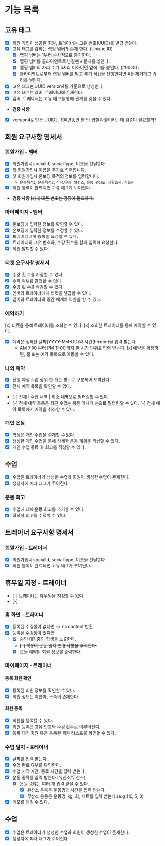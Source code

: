 # 기능 목록


## 고유 태그
- [x] 회원 가입이 성공한 회원, 트레이너는 고유 번호(UUID)를 발급 받는다.
- [x] 고유 태그를 감싸는 랩핑 넘버가 존재 한다. (Unique ID)
    - [x] 랩핑 넘버는 1부터 순차적으로 증가한다.
    - [x] 랩핑 넘버를 클라이언트로 넘길땐 `#` 문자를 붙인다.
    - [x] 랩핑 넘버의 자리 수가 5자리 이하이면 앞에 0을 붙인다. (#00001)
    - [x] 클라이언트로부터 랩핑 넘버를 받고 추가 작업을 진행한다면 #을 제거하고 쿼리를 날린다.
- [x] 고유 태그는 UUID version4를 기준으로 생성한다.
- [x] 고유 태그는 멤버, 트레이너에 존재한다.
- [x] 멤버, 트레이너는 고유 태그를 통해 관계를 맺을 수 있다.

- **검증 사항**
- [x] version4로 만든 UUID는 100년동안 한 번 겹칠 확률이라는데 검증이 필요할까?

## 회원 요구사항 명세서

### 회원가입 - 멤버
- [x] 회원가입시 socialId, socialType, 이름을 전달한다.
- [x] 첫 회원가입시 이름을 추가로 입력합니다.
- [x] 첫 회원가입시 온보딩 목적의 정보를 입력합니다.
    - `운동목적1`, `운동목적2`, `식닥/운동 밸런스`, `운동 관심도`, `생활습관`, `식습관`
- [x] 회원 등록이 완료되면 고유 태그가 부여된다.
- **검증 사항**
~~[x] 휴대폰 번호는 검증이 필요하다.~~

### 마이페이지 - 멤버
- [x] 온보딩에 입력한 정보를 확인할 수 있다.
- [x] 온보딩에 입력한 정보를 수정할 수 있다.
- [x] 트레이너에게 등록을 요청할 수 있다.
- [x] 트레이너의 고유 번호와, 수강 횟수를 함께 입력해 요청한다.
- [x] 회원 탈퇴할 수 있다.

### 티켓 요구사항 명세서
- [x] 수강 횟 수를 저장할 수 있다.
- [x] 수락 여부를 결정할 수 있다.
- [x] 수강 횟 수를 삭감할 수 있다.
- [x] 멤버와 트레이너에게 티켓을 발급할 수 있다.
- [x] 멤버와 트레이너의 중간 매개체 역할을 할 수 있다.

### 예약하기
[x] 티켓을 통해 트레이너를 조회할 수 있다.
[x] 조회한 트레이너를 통해 예약할 수 있다.
- [x] 예약은 정해진 날짜(YYYY-MM-DD)와 시간(hh:mm)을 입력 받는다.
  - AM 7:00 부터 PM 11:00 까지 한 시간 단위로 입력 받는다.
    [x] 예약을 확정하면, 홈 또는 예약 목록으로 이동할 수 있다.

### 나의 예약
- [x] 진행 예정 수업 상위 한 개는 별도로 구분되어 보여진다.
- [x] 전체 예약 목록을 확인할 수 있다.
- [-] 전체 | 수업 내역 | 취소 내역으로 필터링할 수 있다.
- [-] 전체 예약 목록은 최근 수업순 혹은 가나다 순으로 필터링할 수 있다.
  [-] 전체 예약 목록에서 예약을 취소할 수 있다.

### 개인 운동
- [x] 학생은 개인 수업을 설계할 수 있다.
- [x] 생성한 개인 수업을 통해 상세한 운동 계획을 작성할 수 있다.
- [x] 개인 수업 종료 후 회고를 작성할 수 있다.

## 수업
- [x] 수업은 트레이너가 생성한 수업과 회원이 생성한 수업이 존재한다.
- [x] 생성자에 따라 태그가 주어진다.

### 운동 회고
- [x] 수업에 대해 운동 회고를 추가할 수 있다.
- [x] 작성한 회고를 수정할 수 있다.

## 트레이너 요구사항 명세서

### 회원가입 - 트레이너
- [x] 회원가입시 socialId, socialType, 이름을 전달한다.
- [x] 회원 등록이 완료되면 고유 태그가 부여된다.

## 휴무일 지정 - 트레이너
- [-] 트레이너는 휴무일을 지정할 수 있다.
- [-] 

### 홈 화면 - 트레이너
- [x] 등록된 수강생이 없다면 -> no content 반환
- [x] 등록된 수강생이 있다면
  - [x] 승인 대기중인 학생을 노출한다.
  - ~~[-] 학생의 운동 일지 변경 사항을 추적한다.~~
  - [x] 오늘 예약된 회원 정보를 출력한다.

### 마이페이지 - 트레이너
#### 등록 회원 확인
- [x] 등록된 회원 정보를 확인할 수 있다.
- [x] 회원 정보는 이름과, 소속이 존재한다.

#### 회원 등록
- [x] 회원을 등록할 수 있다.
- [x] 회원 등록은 고유 번호와 수강 횟수로 이루어진다.
- [x] 등록 대기 회원 혹은 등록된 회원 리스트를 확인할 수 있다.

### 수업 일지 - 트레이너
- [x] 날짜를 입력 받는다.
- [x] 수업 완료 여부를 확인한다.
- [x] 수업 시작 시간, 종료 시간을 입력 받는다.
- [x] 운동 종류를 입력 받는다 (유산소/무산소)
  - [x] 운동 종류는 여러 개 입력 받을 수 있다.
    - [x] 유산소 운동은 운동명과 시간을 입력 받는다.
    - [x] 무산소 운동은 운동명, kg, 회, 세트를 입력 받는다.(e.g 110, 5, 3)
- [x] 메모를 남길 수 있다.

## 수업
- [x] 수업은 트레이너가 생성한 수업과 회원이 생성한 수업이 존재한다.
- [x] 생성자에 따라 태그가 주어진다.
